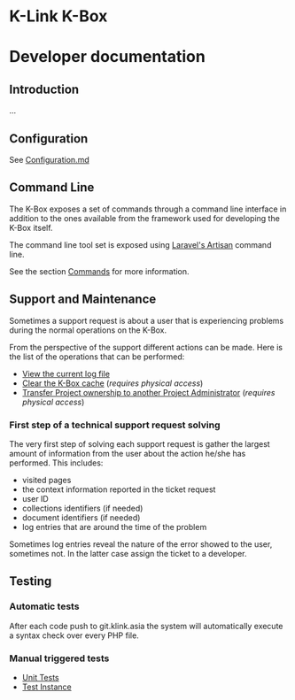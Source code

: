 # K-Link K-Box 
# Developer documentation


## Introduction

...


## Configuration

See [Configuration.md](./configuration.md)


## Command Line

The K-Box exposes a set of commands through a command line interface in addition to 
the ones available from the framework used for developing the K-Box itself.

The command line tool set is exposed using 
[Laravel's Artisan](https://laravel.com/docs/5.2/artisan) command line.

See the section [Commands](./commands/index.md) for more information. 



## Support and Maintenance

Sometimes a support request is about a user that is experiencing problems during the normal operations on the K-Box. 

From the perspective of the support different actions can be made. Here is the list of the operations that can be performed:

- [View the current log file](./support/view-logs.md)
- [Clear the K-Box cache](./support/clearing-cache.md) (_requires physical access_)
- [Transfer Project ownership to another Project Administrator](./support/transfer-project-ownership.md)  (_requires physical access_)


### First step of a technical support request solving

The very first step of solving each support request is gather the largest amount of information from the user about the action he/she has performed. This includes: 

- visited pages
- the context information reported in the ticket request
- user ID
- collections identifiers (if needed)
- document identifiers (if needed)
- log entries that are around the time of the problem

Sometimes log entries reveal the nature of the error showed to the user, sometimes not. In the latter case assign the ticket to a developer.


## Testing

### Automatic tests

After each code push to git.klink.asia the system will automatically execute a syntax check over every PHP file.

### Manual triggered tests

- [Unit Tests](./testing/unit-tests.md)
- [Test Instance](./testing/test-instance.md)
